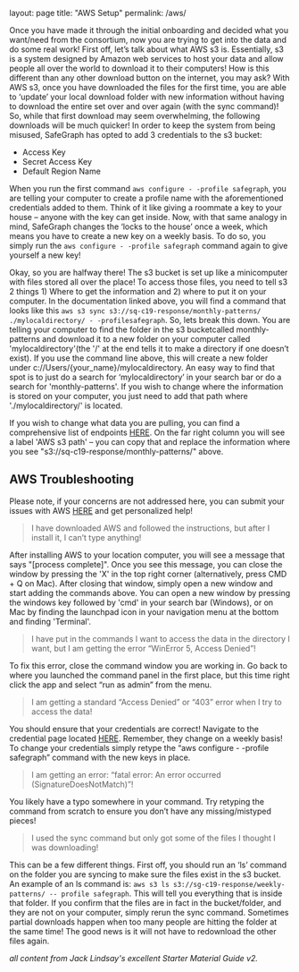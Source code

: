 layout: page
title: "AWS Setup"
permalink: /aws/

Once you have made it through the initial onboarding and decided what you want/need from the consortium, now you are trying to get into the data and do some real work! First off,  let’s talk about what AWS s3 is. 
Essentially, s3 is a system designed by Amazon web services to host your data and allow people all over the world to download it to their computers! How is this different than any other download button on the internet, you may ask? With AWS s3, once you have downloaded the files for the first time, you are able to ‘update’ your local download folder with new information without having to download the entire set over and over again (with the sync command)! So, while that first download may seem overwhelming, the following downloads will be much quicker!
In order to keep the system from being misused, SafeGraph has opted to add 3 credentials to the s3 bucket:
- Access Key
- Secret Access Key
- Default Region Name

When you run the first command `aws configure - -profile safegraph`, you are telling your computer to create a profile name with the aforementioned credentials added to them. Think of it like giving a roommate a key to your house – anyone with the key can get inside. Now, with that same analogy in mind, SafeGraph changes the ‘locks to the house’ once a week, which means you have to create a new key on a weekly basis. To do so, you simply run the `aws configure - -profile safegraph` command again to give yourself a new key!

Okay, so you are halfway there! The s3 bucket is set up like a minicomputer with files stored all over the place! To access those files, you need to tell s3 2 things 1) Where to get the information and 2) where to put it on your computer. In the documentation linked above, you will find a command that looks like this `aws s3 sync s3://sq-c19-response/monthly-patterns/ ./mylocaldirectory/ - -profilesafegraph`. So, lets break this down. You are telling your computer to find the folder in the s3 bucketcalled monthly-patterns and download it to a new folder on your computer called 'mylocaldirectory'(the '/'  at the end tells it to make a directory if one doesn’t exist). If you use the command line above, this will create a new folder under c://Users/{your_name}/mylocaldirectory. An easy way to find that spot is to just do a search for ‘mylocaldirectory’ in your search bar or do a search for 'monthly-patterns'. If you wish to change where the information is stored on your computer, you just need to add that path where './mylocaldirectory/' is located.

If you wish to change what data you are pulling, you can find a comprehensive list of endpoints [HERE](https://docs.google.com/spreadsheets/d/1UNWvPzkUTTlXBZ6M6iGhM_7sr8h-MxsZdE7iOszkAmk/edit#gid=0). On the far right column you will see a label 'AWS s3 path' – you can copy that and replace the information where you see "s3://sq-c19-response/monthly-patterns/" above. 

## AWS Troubleshooting ##
Please note, if your concerns are not addressed here, you can submit your issues with AWS
[HERE](https://safegraphcovid19.slack.com/archives/C0114D7SJCF) and get personalized help!

> I have downloaded AWS and followed the instructions, but after I install it, I can’t type
anything!

After installing AWS to your location computer, you will see a message that says "[process complete]". Once you see this  message, you can close the window by pressing the 'X' in the top right corner (alternatively, press CMD + Q on Mac). After closing that window, simply open a new window and start adding the commands above. You can open a new window by pressing the windows key followed by 'cmd' in your search bar (Windows), or on Mac by finding the launchpad icon in your navigation menu at the bottom and finding 'Terminal'.

> I have put in the commands I want to access the data in the directory I want, but I am getting the error “WinError 5, Access Denied”!

To fix this error, close the command window you are working in. Go back to where you launched the command panel in the first place, but this time right click the app and select “run as admin” from the menu.

> I am getting a standard “Access Denied” or “403” error when I try to access the data!

You should ensure that your credentials are correct! Navigate to the credential page located [HERE](https://safegraphcovid19.slack.com/archives/C0109NPA543/p1585177965017700). Remember, they change on a weekly basis! To change your credentials simply retype the “aws configure - -profile safegraph” command with the new keys in place.

> I am getting an error: “fatal error: An error occurred (SignatureDoesNotMatch)”!

You likely have a typo somewhere in your command. Try retyping the command from scratch to ensure you don’t have any missing/mistyped pieces!

> I used the sync command but only got some of the files I thought I was downloading!

This can be a few different things. First off, you should run an ‘ls’ command on the folder you are syncing to make sure the files exist in the s3 bucket. An example of an ls command is: `aws s3 ls s3://sg-c19-response/weekly-patterns/ -- profile safegraph`. This will tell you everything that is inside that folder. If you confirm that the files are in fact in the bucket/folder, and they are not on your computer, simply rerun the sync command. Sometimes partial downloads happen when too many people are hitting the folder at the same time! The good news is it will not have to redownload the other files again.



*all content from Jack Lindsay's excellent Starter Material Guide v2.*
